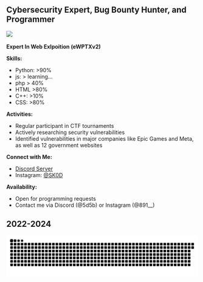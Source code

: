 ## Cybersecurity Expert, Bug Bounty Hunter, and Programmer

<p align="left">
  <img src="lfillazme.gif">
</p>

**Expert In Web Exlpoition (eWPTXv2)**

**Skills:**
- Python: >90%
- js: > learning...
- php > 40%
- HTML >80%
- C++: >10%
- CSS: >80%

**Activities:**
- Regular participant in CTF tournaments
- Actively researching security vulnerabilities
- Identified vulnerabilities in major companies like Epic Games and Meta, as well as 12 government websites

**Connect with Me:**
- [Discord Server](https://discord.gg/byt)
- Instagram: [@SK0D](https://www.instagram.com/891__)

**Availability:**
- Open for programming requests
- Contact me via Discord (@5d5b) or Instagram (@891__)

## 2022-2024
![Snake animation](laz.svg)
